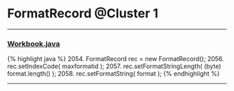 # FormatRecord @Cluster 1

***

### [Workbook.java](https://searchcode.com/codesearch/view/15642358/)
{% highlight java %}
2054. FormatRecord rec = new FormatRecord();
2056. rec.setIndexCode( maxformatid );
2057. rec.setFormatStringLength( (byte) format.length() );
2058. rec.setFormatString( format );
{% endhighlight %}

***

